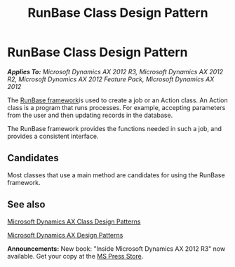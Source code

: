 ﻿---
title: RunBase Class Design Pattern
TOCTitle: RunBase
ms:assetid: 0d6ef345-7c32-480a-ba65-3188c9ec6a42
ms:mtpsurl: https://msdn.microsoft.com/en-us/library/Aa584460(v=AX.60)
ms:contentKeyID: 35240433
ms.date: 05/18/2015
mtps_version: v=AX.60
---

# RunBase Class Design Pattern 


_**Applies To:** Microsoft Dynamics AX 2012 R3, Microsoft Dynamics AX 2012 R2, Microsoft Dynamics AX 2012 Feature Pack, Microsoft Dynamics AX 2012_

The [RunBase framework](runbase-framework.md)is used to create a job or an Action class. An Action class is a program that runs processes. For example, accepting parameters from the user and then updating records in the database.

The RunBase framework provides the functions needed in such a job, and provides a consistent interface.

## Candidates

Most classes that use a main method are candidates for using the RunBase framework.

## See also

[Microsoft Dynamics AX Class Design Patterns](microsoft-dynamics-ax-class-design-patterns.md)

[Microsoft Dynamics AX Design Patterns](microsoft-dynamics-ax-design-patterns.md)

  
**Announcements:** New book: "Inside Microsoft Dynamics AX 2012 R3" now available. Get your copy at the [MS Press Store](https://www.microsoftpressstore.com/store/inside-microsoft-dynamics-ax-2012-r3-9780735685109).

